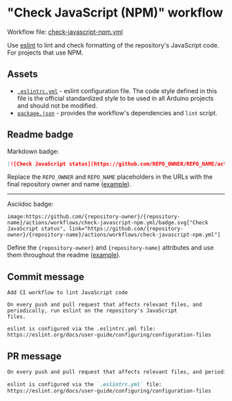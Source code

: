 # "Check JavaScript (NPM)" workflow

Workflow file: [check-javascript-npm.yml](check-javascript-npm.yml)

Use [eslint](https://eslint.org/) to lint and check formatting of the repository's JavaScript code. For projects that use NPM.

## Assets

- [`.eslintrc.yml`](assets/check-javascript/.eslintrc.yml) - eslint configuration file. The code style defined in this file is the official standardized style to be used in all Arduino projects and should not be modified.
- [`package.json`](assets/check-javascript/package.json) - provides the workflow's dependencies and `lint` script.

## Readme badge

Markdown badge:

```markdown
[![Check JavaScript status](https://github.com/REPO_OWNER/REPO_NAME/actions/workflows/check-javascript-npm.yml/badge.svg)](https://github.com/REPO_OWNER/REPO_NAME/actions/workflows/check-javascript-npm.yml)
```

Replace the `REPO_OWNER` and `REPO_NAME` placeholders in the URLs with the final repository owner and name ([example](https://raw.githubusercontent.com/arduino-libraries/ArduinoIoTCloud/master/README.md)).

---

Asciidoc badge:

```adoc
image:https://github.com/{repository-owner}/{repository-name}/actions/workflows/check-javascript-npm.yml/badge.svg["Check JavaScript status", link="https://github.com/{repository-owner}/{repository-name}/actions/workflows/check-javascript-npm.yml"]
```

Define the `{repository-owner}` and `{repository-name}` attributes and use them throughout the readme ([example](https://raw.githubusercontent.com/arduino-libraries/WiFiNINA/master/README.adoc)).

## Commit message

```
Add CI workflow to lint JavaScript code

On every push and pull request that affects relevant files, and periodically, run eslint on the repository's JavaScript
files.

eslint is configured via the .eslintrc.yml file:
https://eslint.org/docs/user-guide/configuring/configuration-files
```

## PR message

```markdown
On every push and pull request that affects relevant files, and periodically, run [eslint](https://eslint.org/) on the repository's JavaScript files.

eslint is configured via the `.eslintrc.yml` file:
https://eslint.org/docs/user-guide/configuring/configuration-files
```
